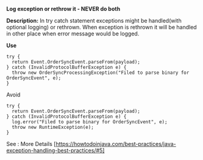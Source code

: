 **Log exception or rethrow it - NEVER do both**

**Description:** In try catch statement exceptions might be handled(with optional logging) or rethrown.
When exception is rethrown it will be handled in other place when error message would be logged.

**Use**
```
try {
  return Event.OrderSyncEvent.parseFrom(payload);
} catch (InvalidProtocolBufferException e) {
  throw new OrderSyncProcessingException("Filed to parse binary for OrderSyncEvent", e);
}
```
Avoid

```
try {
  return Event.OrderSyncEvent.parseFrom(payload);
} catch (InvalidProtocolBufferException e) {
  log.error("Filed to parse binary for OrderSyncEvent", e);
  throw new RuntimeException(e);
}
```
See : More Details [https://howtodoinjava.com/best-practices/java-exception-handling-best-practices/#5]
